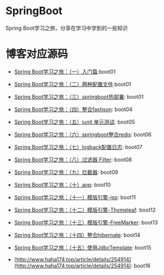 # SpringBoot
Spring Boot学习之旅，分享在学习中学到的一些知识
# 博客对应源码
- [Spring Boot学习之旅：（一）入门篇](http://www.haha174.top/article/details/259962):boot01
- [Spring Boot学习之旅：（二）两种配置文件](http://www.haha174.top/article/details/259872):boot01
- [Spring Boot学习之旅：（三）springboot热部署](http://www.haha174.top/article/details/252133): boot01
- [Spring Boot学习之旅：（四）整合fastjson](http://www.haha174.top/article/details/254138): boot04
- [Spring Boot学习之旅：（五）junit 单元测试](http://www.haha174.top/article/details/254599): boot05
- [Spring Boot学习之旅：（六）springboot整合redis](http://www.haha174.top/article/details/251216): boot06
- [Spring Boot学习之旅：（七）logback配置日志](http://www.haha174.top/article/details/252573): boot07
- [Spring Boot学习之旅：（八）过滤器 Filter](http://www.haha174.top/article/details/254683): boot08
- [Spring Boot学习之旅：（九）拦截器](http://www.haha174.top/article/details/252683): boot09
- [Spring Boot学习之旅：（十）aop](http://www.haha174.top/article/details/254142): boot10
- [Spring Boot学习之旅：（十一）模版引擎-jsp](http://www.haha174.top/article/details/255911): boot11
- [Spring Boot学习之旅：（十二）模版引擎-Thymeleaf](http://www.haha174.top/article/details/252777): boot12
- [Spring Boot学习之旅：（十三）模版引擎-FreeMarker](http://www.haha174.top/article/details/259667): boot13
- [Spring Boot学习之旅：（十四）整合hibernate](http://www.haha174.top/article/details/258855): boot14

- [Spring Boot学习之旅：（十五）使用JdbcTemplate](http://www.haha174.top/article/details/257327): boot15
- [http://www.haha174.top/article/details/254914](http://www.haha174.top/article/details/254914): boot16